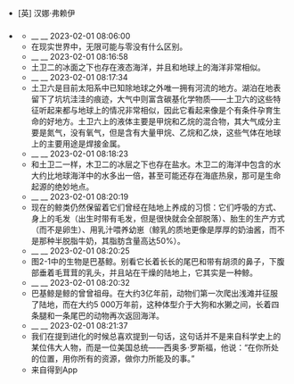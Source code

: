 - [英] 汉娜·弗赖伊
- ### 
    - __ __ 2023-02-01 08:06:00
    - 在现实世界中，无限可能与零没有什么区别。
    - __ __ 2023-02-01 08:16:58
    - 土卫二的冰面之下也存在液态海洋，并且和地球上的海洋非常相似。
    - __ __ 2023-02-01 08:17:34
    - 土卫六是目前太阳系中已知除地球之外唯一拥有河流的地方。湖泊在地表留下了坑坑洼洼的痕迹，大气中则富含碳基化学物质——土卫六的这些特征听起来都与地球上的情况非常相似，因此它看起来像是个有条件孕育生命的好地方。土卫六上的液体主要是甲烷和乙烷的混合物，其大气成分主要是氮气，没有氧气，但是含有大量甲烷、乙烷和乙炔，这些气体在地球上的主要用途是焊接金属。
    - __ __ 2023-02-01 08:18:23
    - 和土卫二一样，木卫二的冰层之下也存在盐水。木卫二的海洋中包含的水大约比地球海洋中的水多出一倍，甚至可能还存在海底热泉，那可是生命起源的绝妙地点。
    - __ __ 2023-02-01 08:20:19
    - 现在的鲸类仍然保留着它们曾经在陆地上养成的习惯：它们呼吸的方式、身上的毛发（出生时带有毛发，但是很快就会全部脱落）、胎生的生产方式（而不是卵生）、用乳汁喂养幼崽（鲸乳的质地更像是厚厚的奶油酱，而不是那种半脱脂牛奶，其脂肪含量高达50%）。
    - __ __ 2023-02-01 08:20:25
    - 图2-1中的生物是巴基鲸。别看它长着长长的尾巴和带有胡须的鼻子，下腹部垂着毛茸茸的乳头，并且站在干燥的陆地上，它其实是一种鲸。
    - __ __ 2023-02-01 08:20:32
    - 巴基鲸是鲸的曾曾祖母。在大约3亿年前，动物们第一次爬出浅滩并征服了陆地，而在大约5 000万年前，这种体型介于大狗和水獭之间，长着四条腿和一条尾巴的动物再次返回海洋。
    - __ __ 2023-02-01 08:21:37
    - 我们在提到进化的时候总喜欢提到一句话，这句话并不是来自科学史上的某位伟大人物，而是一位美国总统——西奥多·罗斯福，他说：“在你所处的位置，用你所有的资源，做你力所能及的事。”
    - 来自得到App
